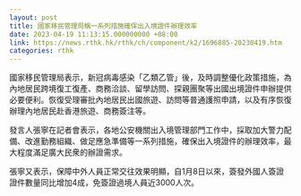 ```yaml
---
layout: post
title: 國家移民管理局稱一系列措施確保出入境證件辦理效率
date: 2023-04-19 11:13:15.000000000 +08:00
link: https://news.rthk.hk/rthk/ch/component/k2/1696885-20230419.htm
categories: rthk
---
```


國家移民管理局表示，新冠病毒感染「乙類乙管」後，及時調整優化政策措施，為內地居民跨境復工復產、商務洽談、留學訪問、探親團聚等出國出境證件申辦提供必要便利。恢復受理審批內地居民出國旅遊、訪問等普通護照申請，以及有序恢復辦理內地居民赴香港旅遊、商務簽注等。

發言人張寧在記者會表示，各地公安機關出入境管理部門工作中，採取加大警力配備、改進勤務組織、做足應急準備等一系列措施，確保出入境證件的辦理效率，最大程度滿足廣大民衆的辦證需求。

張寧又表示，保障中外人員正常交往效果明顯，自1月8日以來，簽發外國人簽證證件數量同比增加4成，免簽證過境人員近3000人次。
